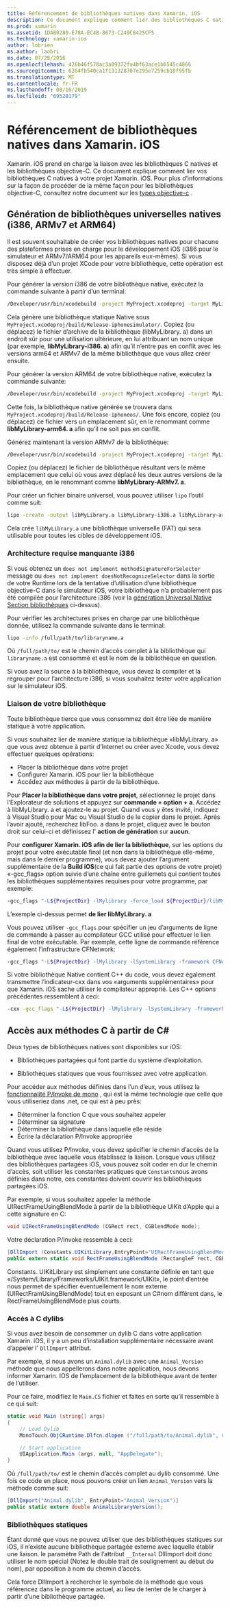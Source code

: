 ```yaml
---
title: Référencement de bibliothèques natives dans Xamarin. iOS
description: Ce document explique comment lier des bibliothèques C natives dans une application Xamarin. iOS. Il décrit comment créer des bibliothèques natives universelles et accéder aux méthodes C#C à partir de.
ms.prod: xamarin
ms.assetid: 1DA80280-E78A-EC4B-8673-C249C8425CF5
ms.technology: xamarin-ios
author: lobrien
ms.author: laobri
ms.date: 07/28/2016
ms.openlocfilehash: 426b46f578ac3a09372fa4bf63ace1b6545c4866
ms.sourcegitcommit: 6264fb540ca1f131328707e295e7259cb10f95fb
ms.translationtype: MT
ms.contentlocale: fr-FR
ms.lasthandoff: 08/16/2019
ms.locfileid: "69528179"
---
```

# <a name="referencing-native-libraries-in-xamarinios"></a>Référencement de bibliothèques natives dans Xamarin. iOS

Xamarin. iOS prend en charge la liaison avec les bibliothèques C natives et les bibliothèques objective-C. Ce document explique comment lier vos bibliothèques C natives à votre projet Xamarin. iOS. Pour plus d’informations sur la façon de procéder de la même façon pour les bibliothèques objective-C, consultez notre document sur les [types objective-c](~/ios/platform/binding-objective-c/index.md) .

<a name="building_native" />

## <a name="building-universal-native-libraries-i386-armv7-and-arm64"></a>Génération de bibliothèques universelles natives (i386, ARMv7 et ARM64)

Il est souvent souhaitable de créer vos bibliothèques natives pour chacune des plateformes prises en charge pour le développement iOS (i386 pour le simulateur et ARMv7/ARM64 pour les appareils eux-mêmes). Si vous disposez déjà d’un projet XCode pour votre bibliothèque, cette opération est très simple à effectuer.

Pour générer la version i386 de votre bibliothèque native, exécutez la commande suivante à partir d’un terminal:

```bash
/Developer/usr/bin/xcodebuild -project MyProject.xcodeproj -target MyLibrary -sdk iphonesimulator -arch i386 -configuration Release clean build
```

Cela génère une bibliothèque statique Native sous `MyProject.xcodeproj/build/Release-iphonesimulator/`. Copiez (ou déplacez) le fichier d’archive de la bibliothèque (libMyLibrary. a) dans un endroit sûr pour une utilisation ultérieure, en lui attribuant un nom unique (par exemple, **libMyLibrary-i386. a**) afin qu’il n’entre pas en conflit avec les versions arm64 et ARMv7 de la même bibliothèque que vous allez créer ensuite.

Pour générer la version ARM64 de votre bibliothèque native, exécutez la commande suivante:

```bash
/Developer/usr/bin/xcodebuild -project MyProject.xcodeproj -target MyLibrary -sdk iphoneos -arch arm64 -configuration Release clean build
```

Cette fois, la bibliothèque native générée se trouvera dans `MyProject.xcodeproj/build/Release-iphoneos/`. Une fois encore, copiez (ou déplacez) ce fichier vers un emplacement sûr, en le renommant comme **libMyLibrary-arm64. a** afin qu’il ne soit pas en conflit.

Générez maintenant la version ARMv7 de la bibliothèque:

```bash
/Developer/usr/bin/xcodebuild -project MyProject.xcodeproj -target MyLibrary -sdk iphoneos -arch armv7 -configuration Release clean build
```

Copiez (ou déplacez) le fichier de bibliothèque résultant vers le même emplacement que celui où vous avez déplacé les deux autres versions de la bibliothèque, en le renommant comme **libMyLibrary-ARMv7. a**.

Pour créer un fichier binaire universel, vous pouvez utiliser `lipo` l’outil comme suit:

```bash
lipo -create -output libMyLibrary.a libMyLibrary-i386.a libMyLibrary-arm64.a libMyLibrary-armv7.a
```

Cela crée `libMyLibrary.a` une bibliothèque universelle (FAT) qui sera utilisable pour toutes les cibles de développement iOS.


### <a name="missing-required-architecture-i386"></a>Architecture requise manquante i386

Si vous obtenez un `does not implement methodSignatureForSelector` message ou `does not implement doesNotRecognizeSelector` dans la sortie de votre Runtime lors de la tentative d’utilisation d’une bibliothèque objective-C dans le simulateur iOS, votre bibliothèque n’a probablement pas été compilée pour l’architecture i386 (voir la [génération Universal Native Section bibliothèques](#building_native) ci-dessus).

Pour vérifier les architectures prises en charge par une bibliothèque donnée, utilisez la commande suivante dans le terminal:

```bash
lipo -info /full/path/to/libraryname.a
```

Où `/full/path/to/` est le chemin d’accès complet à la bibliothèque qui `libraryname.a` est consommé et est le nom de la bibliothèque en question.

Si vous avez la source à la bibliothèque, vous devez la compiler et la regrouper pour l’architecture i386, si vous souhaitez tester votre application sur le simulateur iOS.

### <a name="linking-your-library"></a>Liaison de votre bibliothèque

Toute bibliothèque tierce que vous consommez doit être liée de manière statique à votre application. 

Si vous souhaitez lier de manière statique la bibliothèque «libMyLibrary. a» que vous avez obtenue à partir d’Internet ou créer avec Xcode, vous devez effectuer quelques opérations:

- Placer la bibliothèque dans votre projet
- Configurer Xamarin. iOS pour lier la bibliothèque
- Accédez aux méthodes à partir de la bibliothèque.


Pour **Placer la bibliothèque dans votre projet**, sélectionnez le projet dans l’Explorateur de solutions et appuyez sur **commande + option + a**. Accédez à libMyLibrary. a et ajoutez-le au projet. Quand vous y êtes invité, indiquez à Visual Studio pour Mac ou Visual Studio de le copier dans le projet. Après l’avoir ajouté, recherchez libFoo. a dans le projet, cliquez avec le bouton droit sur celui-ci et définissez l' **action de génération** sur **aucun**.

Pour **configurer Xamarin. iOS afin de lier la bibliothèque**, sur les options du projet pour votre exécutable final (et non dans la bibliothèque elle-même, mais dans le dernier programme), vous devez ajouter l’argument supplémentaire de la **Build iOS**(ce qui fait partie des options de votre projet) «-gcc_flags» option suivie d’une chaîne entre guillemets qui contient toutes les bibliothèques supplémentaires requises pour votre programme, par exemple:

```bash
-gcc_flags "-L${ProjectDir} -lMylibrary -force_load ${ProjectDir}/libMyLibrary.a"
```

L’exemple ci-dessus permet **de lier libMyLibrary. a**

Vous pouvez utiliser `-gcc_flags` pour spécifier un jeu d’arguments de ligne de commande à passer au compilateur GCC utilisé pour effectuer le lien final de votre exécutable. Par exemple, cette ligne de commande référence également l’infrastructure CFNetwork:

```bash
-gcc_flags "-L${ProjectDir} -lMylibrary -lSystemLibrary -framework CFNetwork -force_load ${ProjectDir}/libMyLibrary.a"
```

Si votre bibliothèque Native contient C++ du code, vous devez également transmettre l’indicateur-cxx dans vos «arguments supplémentaires» pour que Xamarin. iOS sache utiliser le compilateur approprié. Les C++ options précédentes ressemblent à ceci:

```bash
-cxx -gcc_flags "-L${ProjectDir} -lMylibrary -lSystemLibrary -framework CFNetwork -force_load ${ProjectDir}/libMyLibrary.a"
```

<a name="Accessing_C_Methods_from_C#" />

## <a name="accessing-c-methods-from-c35"></a>Accès aux méthodes C à partir de C&#35;

Deux types de bibliothèques natives sont disponibles sur iOS:

- Bibliothèques partagées qui font partie du système d’exploitation.

- Bibliothèques statiques que vous fournissez avec votre application.


Pour accéder aux méthodes définies dans l’un d’eux, vous utilisez la [fonctionnalité P/Invoke de mono](https://www.mono-project.com/docs/advanced/pinvoke/) , qui est la même technologie que celle que vous utiliseriez dans .net, ce qui est à peu près:

- Déterminer la fonction C que vous souhaitez appeler
- Déterminer sa signature
- Déterminer la bibliothèque dans laquelle elle réside
- Écrire la déclaration P/Invoke appropriée

Quand vous utilisez P/Invoke, vous devez spécifier le chemin d’accès de la bibliothèque avec laquelle vous établissez la liaison. Lorsque vous utilisez des bibliothèques partagées iOS, vous pouvez soit coder en dur le chemin d’accès, soit utiliser les constantes pratiques que `Constants`nous avons définies dans notre, ces constantes doivent couvrir les bibliothèques partagées iOS.

Par exemple, si vous souhaitez appeler la méthode UIRectFrameUsingBlendMode à partir de la bibliothèque UIKit d’Apple qui a cette signature en C:

```csharp
void UIRectFrameUsingBlendMode (CGRect rect, CGBlendMode mode);
```

Votre déclaration P/Invoke ressemble à ceci:

```csharp
[DllImport (Constants.UIKitLibrary,EntryPoint="UIRectFrameUsingBlendMode")]
public extern static void RectFrameUsingBlendMode (RectangleF rect, CGBlendMode blendMode);
```

Constants. UIKitLibrary est simplement une constante définie en tant que «/System/Library/Frameworks/UIKit.framework/UIKit», le point d’entrée nous permet de spécifier éventuellement le nom externe (UIRectFramUsingBlendMode) tout en exposant un C#nom différent dans, le RectFrameUsingBlendMode plus courts.

<a name="Accessing_C_Dylibs" />

### <a name="accessing-c-dylibs"></a>Accès à C dylibs

Si vous avez besoin de consommer un dylib C dans votre application Xamarin. iOS, il y a un peu d’installation supplémentaire nécessaire avant d’appeler l' `DllImport` attribut.

Par exemple, si nous avons un `Animal.dylib` avec une `Animal_Version` méthode que nous appellerons dans notre application, nous devons informer Xamarin. IOS de l’emplacement de la bibliothèque avant de tenter de l’utiliser.

Pour ce faire, modifiez le `Main.CS` fichier et faites en sorte qu’il ressemble à ce qui suit:

```csharp
static void Main (string[] args)
{
    // Load Dylib
    MonoTouch.ObjCRuntime.Dlfcn.dlopen ("/full/path/to/Animal.dylib", 0);

    // Start application
    UIApplication.Main (args, null, "AppDelegate");
}
```

Où `/full/path/to/` est le chemin d’accès complet au dylib consommé. Une fois ce code en place, nous pouvons créer un lien `Animal_Version` vers la méthode comme suit:

```csharp
[DllImport("Animal.dylib", EntryPoint="Animal_Version")]
public static extern double AnimalLibraryVersion();
```

<a name="Static_Libraries" />

### <a name="static-libraries"></a>Bibliothèques statiques

Étant donné que vous ne pouvez utiliser que des bibliothèques statiques sur iOS, il n’existe aucune bibliothèque partagée externe avec laquelle établir une liaison. le paramètre Path de l’attribut `__Internal` DllImport doit donc utiliser le nom spécial (Notez le double trait de soulignement au début du nom), par opposition à nom du chemin d’accès.

Cela force DllImport à rechercher le symbole de la méthode que vous référencez dans le programme actuel, au lieu de tenter de le charger à partir d’une bibliothèque partagée.

